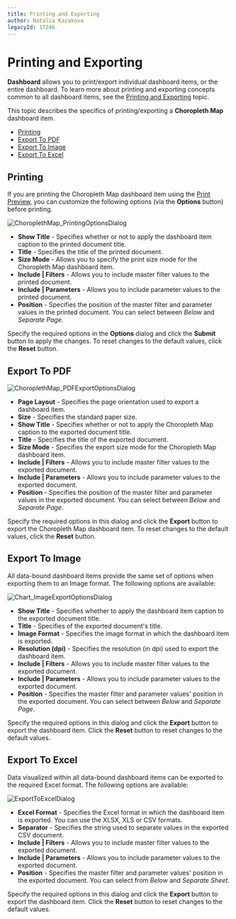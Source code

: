 ```yaml
---
title: Printing and Exporting
author: Natalia Kazakova
legacyId: 17246
---
```

# Printing and Exporting
**Dashboard** allows you to print/export individual dashboard items, or the entire dashboard. To learn more about printing and exporting concepts common to all dashboard items, see the [Printing and Exporting](../../printing-and-exporting.md) topic.

This topic describes the specifics of printing/exporting a **Choropleth Map** dashboard item.
* [Printing](#printing)
* [Export To PDF](#export-to-pdf)
* [Export To Image](#export-to-image)
* [Export To Excel](#export-to-excel)

## <a name="printing"/>Printing
If you are printing the Choropleth Map dashboard item using the [Print Preview](../../../dashboard-designer/ui-elements/print-preview.md), you can customize the following options (via the **Options** button) before printing.

![ChoroplethMap_PrintingOptionsDialog](../../../../images/img22938.png)
* **Show Title** - Specifies whether or not to apply the dashboard item caption to the printed document title.
* **Title** - Specifies the title of the printed document.
* **Size Mode** - Allows you to specify the print size mode for the Choropleth Map dashboard item.
* **Include | Filters** - Allows you to include master filter values to the printed document.
* **Include | Parameters** - Allows you to include parameter values to the printed document.
* **Position** - Specifies the position of the master filter and parameter values in the printed document. You can select between _Below_ and _Separate Page_.

Specify the required options in the **Options** dialog and click the **Submit** button to apply the changes. To reset changes to the default values, click the **Reset** button.

## <a name="export-to-pdf"/>Export To PDF
![ChoroplethMap_PDFExportOptionsDialog](../../../../images/img22939.png)
* **Page Layout** - Specifies the page orientation used to export a dashboard item.
* **Size** - Specifies the standard paper size.
* **Show Title** - Specifies whether or not to apply the Choropleth Map caption to the exported document title.
* **Title** - Specifies the title of the exported document.
* **Size Mode** - Specifies the export size mode for the Choropleth Map dashboard item.
* **Include | Filters** - Allows you to include master filter values to the exported document.
* **Include | Parameters** - Allows you to include parameter values to the exported document.
* **Position** - Specifies the position of the master filter and parameter values in the exported document. You can select between _Below_ and _Separate Page_.

Specify the required options in this dialog and click the **Export** button to export the Choropleth Map dashboard item. To reset changes to the default values, click the **Reset** button.

## <a name="export-to-image"/>Export To Image
All data-bound dashboard items provide the same set of options when exporting them to an Image format. The following options are available:

![Chart_ImageExportOptionsDialog](../../../../images/img22918.png)
* **Show Title** - Specifies whether to apply the dashboard item caption to the exported document title.
* **Title** - Specifies of the exported document's title.
* **Image Format** - Specifies the image format in which the dashboard item is exported.
* **Resolution (dpi)** - Specifies the resolution (in dpi) used to export the dashboard item.
* **Include | Filters** - Allows you to include master filter values to the exported document.
* **Include | Parameters** - Allows you to include parameter values to the exported document.
* **Position** - Specifies the master filter and parameter values' position in the exported document. You can select between _Below_ and _Separate Page_.

Specify the required options in this dialog and click the **Export** button to export the dashboard item. Click the **Reset** button to reset changes to the default values.

## <a name="export-to-excel"/>Export To Excel
Data visualized within all data-bound dashboard items can be exported to the required Excel format. The following options are available:

![ExportToExcelDialog](../../../../images/img120974.png)
* **Excel Format** - Specifies the Excel format in which the dashboard item is exported. You can use the XLSX, XLS or CSV formats.
* **Separator** - Specifies the string used to separate values in the exported CSV document.
* **Include | Filters** - Allows you to include master filter values to the exported document.
* **Include | Parameters** - Allows you to include parameter values to the exported document.
* **Position** - Specifies the master filter and parameter values' position in the exported document. You can select from _Below_ and _Separate Sheet_.

Specify the required options in this dialog and click the **Export** button to export the dashboard item. Click the **Reset** button to reset changes to the default values.